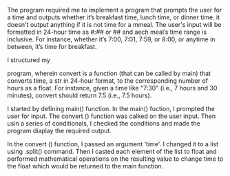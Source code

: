 The program required me to implement a program that prompts the user for a time and outputs whether it’s breakfast time, lunch time, or dinner time. it doesn't output anything if it is not time for a mmeal. The user's input will be formatted in 24-hour time as #:## or ## and aech meal’s time range is inclusive. For instance, whether it’s 7:00, 7:01, 7:59, or 8:00, or anytime in between, it’s time for breakfast.

I structured my

 program, wherein convert is a function (that can be called by main) that converts time, a str in 24-hour format, to the corresponding number of hours as a float. For instance, given a time like "7:30" (i.e., 7 hours and 30 minutes), convert should return 7.5 (i.e., 7.5 hours).

I started by defining main() function. In the main() fuction, I prompted the user for input. The convert () function was calked on the user input. Then usin a series of conditionals, I checked the conditions and made the program diaplay the required output.

In the convert () function, I passed an argument 'time'. I changed it to a list using .split() command. Then I casted each element of the list to float and performed mathematical operations on the resulting value to change time to the float which would be returned to the main function.
